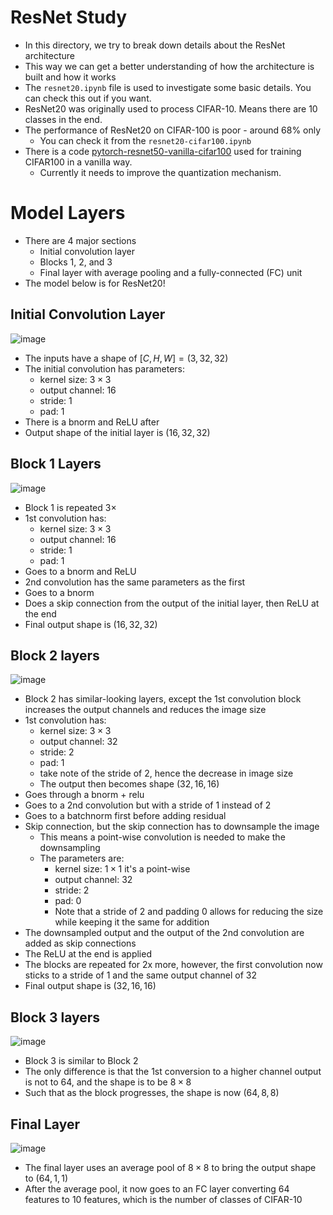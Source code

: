 # ResNet Study
- In this directory, we try to break down details about the ResNet architecture
- This way we can get a better understanding of how the architecture is built and how it works
- The `resnet20.ipynb` file is used to investigate some basic details. You can check this out if you want.
- ResNet20 was originally used to process CIFAR-10. Means there are 10 classes in the end.
- The performance of ResNet20 on CIFAR-100 is poor - around 68% only
  - You can check it from the `resnet20-cifar100.ipynb`
- There is a code [pytorch-resnet50-vanilla-cifar100](pytorch-resnet50-vanilla-cifar100.ipynb) used for training CIFAR100 in a vanilla way.
  - Currently it needs to improve the quantization mechanism.

# Model Layers
- There are 4 major sections
  - Initial convolution layer
  - Blocks 1, 2, and 3
  - Final layer with average pooling and a fully-connected (FC) unit
- The model below is for ResNet20!

## Initial Convolution Layer

![image](https://github.com/user-attachments/assets/d5a72afe-0f23-4c08-ac2f-027bbf95721f)

- The inputs have a shape of $[C,H,W] = (3,32,32)$
- The initial convolution has parameters:
  - kernel size: $3 \times 3$
  - output channel: 16
  - stride: 1
  - pad: 1
- There is a bnorm and ReLU after
- Output shape of the initial layer is $(16,32,32)$ 

## Block 1 Layers

![image](https://github.com/user-attachments/assets/8fb0df20-7351-4a15-8f92-7e16d95a7d21)

- Block 1 is repeated $3 \times$
- 1st convolution has:
  - kernel size: $3 \times 3$
  - output channel: 16
  - stride: 1
  - pad: 1
- Goes to a bnorm and ReLU
- 2nd convolution has the same parameters as the first
- Goes to a bnorm
- Does a skip connection from the output of the initial layer, then ReLU at the end
- Final output shape is $(16,32,32)$ 

## Block 2 layers

![image](https://github.com/user-attachments/assets/d57f1d87-c897-4274-addc-fb5ab504cbce)

- Block 2 has similar-looking layers, except the 1st convolution block increases the output channels and reduces the image size
- 1st convolution has:
  - kernel size: $3 \times 3$
  - output channel: 32
  - stride: 2
  - pad: 1
  - take note of the stride of 2, hence the decrease in image size
  - The output then becomes shape $(32,16,16)$  
- Goes through a bnorm + relu
- Goes to a 2nd convolution but with a stride of 1 instead of 2
- Goes to a batchnorm first before adding residual
- Skip connection, but the skip connection has to downsample the image
  - This means a point-wise convolution is needed to make the downsampling
  - The parameters are:
    - kernel size: $1 \times 1$ it's a point-wise
    - output channel: 32
    - stride: 2
    - pad: 0
    - Note that a stride of 2 and padding 0 allows for reducing the size while keeping it the same for addition
- The downsampled output and the output of the 2nd convolution are added as skip connections
- The ReLU at the end is applied
- The blocks are repeated for 2x more, however, the first convolution now sticks to a stride of 1 and the same output channel of 32
- Final output shape is $(32,16,16)$ 

## Block 3 layers

![image](https://github.com/user-attachments/assets/e2de7451-7052-4aa7-9c60-927a19c5dcd2)

- Block 3 is similar to Block 2
- The only difference is that the 1st conversion to a higher channel output is not to 64, and the shape is to be $8 \times 8$
- Such that as the block progresses, the shape is now $(64,8,8)$

## Final Layer

![image](https://github.com/user-attachments/assets/ef49b6eb-907e-435c-bcce-0d120909a3a4)

- The final layer uses an average pool of $8 \times 8$ to bring the output shape to $(64,1,1)$
- After the average pool, it now goes to an FC layer converting 64 features to 10 features, which is the number of classes of CIFAR-10